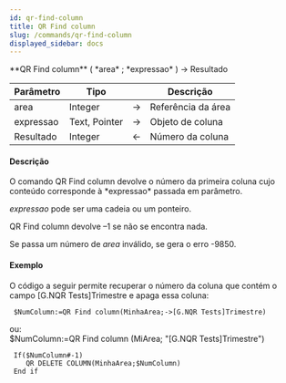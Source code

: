 ```yaml
---
id: qr-find-column
title: QR Find column
slug: /commands/qr-find-column
displayed_sidebar: docs
---
```


<!--REF #_command_.QR Find column.Syntax-->**QR Find column** ( *area* ; *expressao* ) -> Resultado<!-- END REF-->
<!--REF #_command_.QR Find column.Params-->
| Parâmetro | Tipo |  | Descrição |
| --- | --- | --- | --- |
| area | Integer | &rarr; | Referência da área |
| expressao | Text, Pointer | &rarr; | Objeto de coluna |
| Resultado | Integer | &larr; | Número da coluna |

<!-- END REF-->

#### Descrição 

<!--REF #_command_.QR Find column.Summary-->O comando QR Find column devolve o número da primeira coluna cujo conteúdo corresponde à *expressao* passada em parâmetro.<!-- END REF-->

*expressao* pode ser uma cadeia ou um ponteiro.

QR Find column devolve –1 se não se encontra nada.

Se passa um número de *area* inválido, se gera o erro -9850.

#### Exemplo 

O código a seguir permite recuperar o número da coluna que contém o campo \[G.NQR Tests\]Trimestre e apaga essa coluna:

```4d
 $NumColumn:=QR Find column(MinhaArea;->[G.NQR Tests]Trimestre)
```

ou:  
$NumColumn:=QR Find column (MiArea; "\[G.NQR Tests\]Trimestre")

```4d
 If($NumColumn#-1)
    QR DELETE COLUMN(MinhaArea;$NumColumn)
 End if
```
